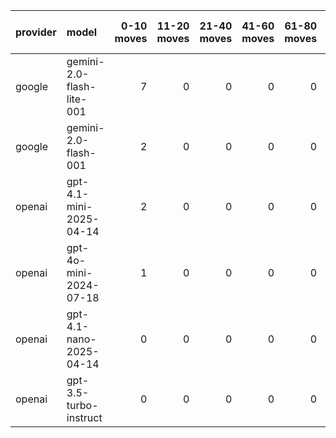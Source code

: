 | provider   | model                     |   0-10 moves |   11-20 moves |   21-40 moves |   41-60 moves |   61-80 moves |   81-100 moves |
|:-----------|:--------------------------|-------------:|--------------:|--------------:|--------------:|--------------:|---------------:|
| google     | gemini-2.0-flash-lite-001 |            7 |             0 |             0 |             0 |             0 |              0 |
| google     | gemini-2.0-flash-001      |            2 |             0 |             0 |             0 |             0 |              0 |
| openai     | gpt-4.1-mini-2025-04-14   |            2 |             0 |             0 |             0 |             0 |              0 |
| openai     | gpt-4o-mini-2024-07-18    |            1 |             0 |             0 |             0 |             0 |              0 |
| openai     | gpt-4.1-nano-2025-04-14   |            0 |             0 |             0 |             0 |             0 |              0 |
| openai     | gpt-3.5-turbo-instruct    |            0 |             0 |             0 |             0 |             0 |              0 |